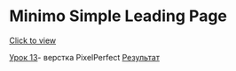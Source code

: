 # Minimo Simple Leading Page


[Click to view](https://rolisangor/minimo.github.io/app/dist/ "Minimo")

[Урок 13](https://github.com/rolisangor/rolisangor.github.io/tree/master/leson_13/)- верстка PixelPerfect [Результат](https://rolisangor.github.io/leson_13/)